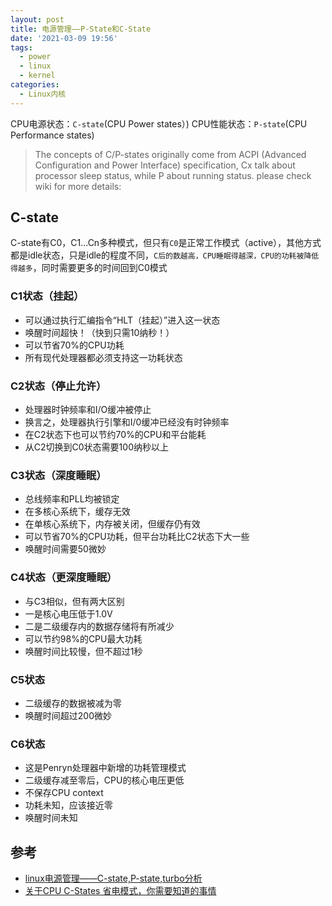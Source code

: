 ```yaml
---
layout: post
title: 电源管理——P-State和C-State
date: '2021-03-09 19:56'
tags:
  - power
  - linux
  - kernel
categories:
  - Linux内核
---
```


CPU电源状态：`C-state`(CPU Power states）)
CPU性能状态：`P-state`(CPU Performance states)

>  The concepts of C/P-states originally come from  ACPI (Advanced Configuration and Power Interface) specification, Cx talk about processor sleep status, while P about running status. please check wiki for more details:

<!--more-->
## C-state

C-state有C0，C1...Cn多种模式，但只有`C0`是正常工作模式（active），其他方式都是idle状态，只是idle的程度不同，`C后的数越高，CPU睡眠得越深，CPU的功耗被降低得越多`，同时需要更多的时间回到C0模式

### C1状态（挂起）
- 可以通过执行汇编指令“HLT（挂起）”进入这一状态
- 唤醒时间超快！（快到只需10纳秒！）
- 可以节省70%的CPU功耗
- 所有现代处理器都必须支持这一功耗状态

### C2状态（停止允许）
- 处理器时钟频率和I/O缓冲被停止
- 换言之，处理器执行引擎和I/0缓冲已经没有时钟频率
- 在C2状态下也可以节约70%的CPU和平台能耗
- 从C2切换到C0状态需要100纳秒以上

### C3状态（深度睡眠）
- 总线频率和PLL均被锁定
- 在多核心系统下，缓存无效
- 在单核心系统下，内存被关闭，但缓存仍有效
- 可以节省70%的CPU功耗，但平台功耗比C2状态下大一些
- 唤醒时间需要50微妙

### C4状态（更深度睡眠）
- 与C3相似，但有两大区别
- 一是核心电压低于1.0V
- 二是二级缓存内的数据存储将有所减少
- 可以节约98%的CPU最大功耗
- 唤醒时间比较慢，但不超过1秒

### C5状态
- 二级缓存的数据被减为零
- 唤醒时间超过200微妙

### C6状态
- 这是Penryn处理器中新增的功耗管理模式
- 二级缓存减至零后，CPU的核心电压更低
- 不保存CPU context
- 功耗未知，应该接近零
- 唤醒时间未知



## 参考

- [linux电源管理——C-state,P-state,turbo分析](http://blog.chinaunix.net/uid-28541347-id-5822288.html)
- [关于CPU C-States 省电模式，你需要知道的事情](http://blog.chinaunix.net/uid-25871104-id-3072582.html)
